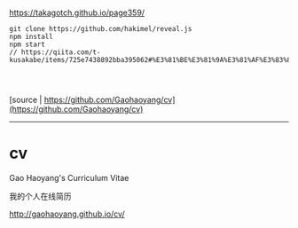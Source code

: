 ######
https://takagotch.github.io/page359/

```
git clone https://github.com/hakimel/reveal.js
npm install
npm start
// https://qiita.com/t-kusakabe/items/725e7438892bba395062#%E3%81%BE%E3%81%9A%E3%81%AF%E3%83%80%E3%82%A6%E3%83%B3%E3%83%AD%E3%83%BC%E3%83%89


```


```
```


```
```

[source | https://github.com/Gaohaoyang/cv](https://github.com/Gaohaoyang/cv)


---
# cv

Gao Haoyang's Curriculum Vitae

我的个人在线简历

http://gaohaoyang.github.io/cv/
